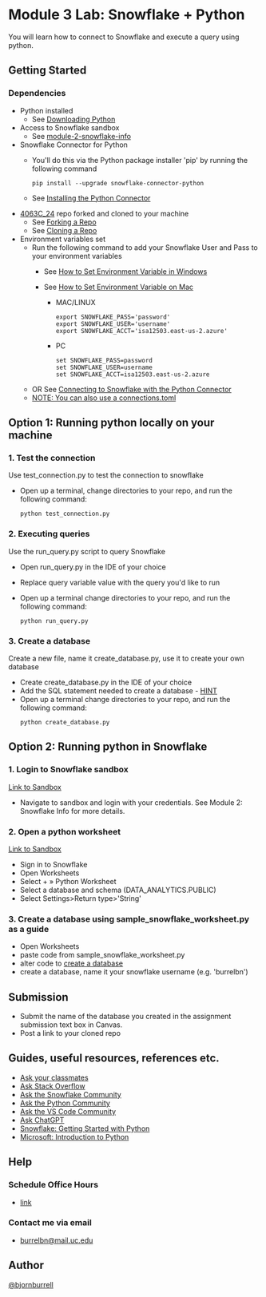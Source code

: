 # Module 3 Lab: Snowflake + Python
You will learn how to connect to Snowflake and execute a query using python.

## Getting Started

### Dependencies

* Python installed
    * See [Downloading Python](https://wiki.python.org/moin/BeginnersGuide/Download)
* Access to Snowflake sandbox
    * See [module-2-snowflake-info](https://uc.instructure.com/courses/1666166/pages/module-2-snowflake-info?module_item_id=71810477)
*  Snowflake Connector for Python
     * You'll do this via the Python package installer 'pip' by running the following command

        ```
        pip install --upgrade snowflake-connector-python
    * See [Installing the Python Connector](https://docs.snowflake.com/en/developer-guide/python-connector/python-connector-install)
* [4063C_24](https://github.com/IT4063/4063C_24) repo forked and cloned to your machine
    * See [Forking a Repo](https://docs.github.com/en/pull-requests/collaborating-with-pull-requests/working-with-forks/fork-a-repo)
    * See [Cloning a Repo](https://docs.github.com/en/repositories/creating-and-managing-repositories/cloning-a-repository)
* Environment variables set
    * Run the following command to add your Snowflake User and Pass to your environment variables
      * See [How to Set Environment Variable in Windows](https://phoenixnap.com/kb/windows-set-environment-variable)
      * See [How to Set Environment Variable on Mac](https://phoenixnap.com/kb/set-environment-variable-mac)
        
        * MAC/LINUX
            ```
            export SNOWFLAKE_PASS='password'
            export SNOWFLAKE_USER='username'
            export SNOWFLAKE_ACCT='isa12503.east-us-2.azure'
        * PC
            ```
            set SNOWFLAKE_PASS=password
            set SNOWFLAKE_USER=username 
            set SNOWFLAKE_ACCT=isa12503.east-us-2.azure
    * OR See [Connecting to Snowflake with the Python Connector](https://docs.snowflake.com/en/developer-guide/python-connector/python-connector-connect)
    * [NOTE: You can also use a connections.toml](https://docs.snowflake.com/en/developer-guide/python-connector/python-connector-connect#connecting-using-the-connections-toml-file)

## Option 1: Running python locally on your machine

### 1. Test the connection
Use test_connection.py to test the connection to snowflake
* Open up a terminal, change directories to your repo, and run the following command:

    ```
    python test_connection.py
### 2. Executing queries
Use the run_query.py script to query Snowflake
* Open run_query.py in the IDE of your choice
* Replace query variable value with the query you'd like to run
* Open up a terminal change directories to your repo, and run the following command:

    ```
    python run_query.py

### 3. Create a database
Create a new file, name it create_database.py, use it to create your own database
* Create create_database.py in the IDE of your choice
* Add the SQL statement needed to create a database - [HINT](https://docs.snowflake.com/en/developer-guide/python-connector/python-connector-example#creating-a-database-schema-and-warehouse)
* Open up a terminal change directories to your repo, and run the following command: 
    ```
    python create_database.py
## Option 2: Running python in Snowflake
### 1. Login to Snowflake sandbox 
[Link to Sandbox](https://isa12503.east-us-2.azure.snowflakecomputing.com/console)
* Navigate to sandbox and login with your credentials. See Module 2: Snowflake Info for more details.

### 2. Open a python worksheet
[Link to Sandbox](https://isa12503.east-us-2.azure.snowflakecomputing.com/console)
* Sign in to Snowflake
* Open Worksheets
* Select + » Python Worksheet
* Select a database and schema (DATA_ANALYTICS.PUBLIC)
* Select Settings>Return type>'String'


### 3. Create a database using sample_snowflake_worksheet.py as a guide
* Open Worksheets
* paste code from sample_snowflake_worksheet.py
* alter code to [create a database](https://docs.snowflake.com/en/sql-reference/sql/create-database)
* create a database, name it your snowflake username (e.g. 'burrelbn')


## Submission 
* Submit the name of the database you created in the assignment submission text box in Canvas.
* Post a link to your cloned repo


## Guides, useful resources, references etc.
* [Ask your classmates](https://uc.instructure.com/courses/1666166/discussion_topics/8564268)
* [Ask Stack Overflow](https://stackoverflow.com/)
* [Ask the Snowflake Community](https://community.snowflake.com/s/)
* [Ask the Python Community](https://www.python.org/community/)
* [Ask the VS Code Community](https://code.visualstudio.com/community)
* [Ask ChatGPT](https://chat.openai.com/)
* [Snowflake: Getting Started with Python ](https://quickstarts.snowflake.com/guide/getting_started_with_python/index.html?index=..%2F..index#5)
* [Microsoft: Introduction to Python ](https://vscodeedu.com/courses/intro-to-python)



## Help
### Schedule Office Hours 

* [link](https://uc.instructure.com/courses/1666166#:~:text=Request%20Office%20Hours,an%20external%20site.) 
### Contact me via email
* burrelbn@mail.uc.edu

## Author

[@bjornburrell](https://github.com/bjornburrell)
